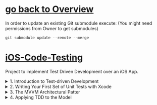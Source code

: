 # [go back to Overview](https://github.com/c4arl0s#test-driven-development-on-ios)

In order to update an existing Git submodule execute: (You might need permissions from Owner to get submodules)

```console
git submodule update --remote --merge
```

# [iOS-Code-Testing](https://github.com/c4arl0s/iOS-Code-Testing#go-back-to-overview)

Project to implement Test Driven Development over an iOS App.

<details><summary>1. Introduction to Test-driven Development</summary>
<p>

1. [Introduction to Test-driven Development](https://github.com/c4arl0s/1-Introduction-to-Test-Driven-Development#1-introduction-to-test-driven-development-1)
     - [x] [What is Test-Driven Development](https://github.com/c4arl0s/1-Introduction-to-Test-Driven-Development#what-is-test-driven-development)
        + [x] [TDD Terminology](https://github.com/c4arl0s/1-Introduction-to-Test-Driven-Development#-tdd-terminology)
        + [x] [Subject under test](https://github.com/c4arl0s/1-Introduction-to-Test-Driven-Development#-subject-under-test)
        + [x] [Unit Test](https://github.com/c4arl0s/1-Introduction-to-Test-Driven-Development#-unit-test)
        + [x] [State Verification Test](https://github.com/c4arl0s/1-Introduction-to-Test-Driven-Development#-state-verification-test) 
        + [x] [Interaction Test](https://github.com/c4arl0s/1-Introduction-to-Test-Driven-Development#-interaction-test)
        + [x] [Negative Test](https://github.com/c4arl0s/1-Introduction-to-Test-Driven-Development#-negative-test)
        + [x] [Test Suite](https://github.com/c4arl0s/1-Introduction-to-Test-Driven-Development#-test-suite)
        + [x] [Assertions](https://github.com/c4arl0s/1-Introduction-to-Test-Driven-Development#-assertions)
        + [x] [Instantiating Classs for Testing](https://github.com/c4arl0s/1-Introduction-to-Test-Driven-Development#-instantiating-class-for-testing)
     - [x] [Principles of Test-Driven Development](https://github.com/c4arl0s/1-Introduction-to-Test-Driven-Development#--principles-of-test-driven-development)
        + [x] [Test first](https://github.com/c4arl0s/1-Introduction-to-Test-Driven-Development#-test-first)
        + [x] [Red - Green - Refactor](https://github.com/c4arl0s/1-Introduction-to-Test-Driven-Development#-red---green---refactor)
        + [x] [Write the Minimum Amount of Code](https://github.com/c4arl0s/1-Introduction-to-Test-Driven-Development#-write-the-minimum-amount-of-code)
        + [x] [Remove Duplication](https://github.com/c4arl0s/1-Introduction-to-Test-Driven-Development#-remove-duplication)
</p>
</details>

<details><summary>2. Writing Your First Set of Unit Tests with Xcode</summary>
<p>

2. [Writing Your First Set of Unit Tests with Xcode](https://github.com/c4arl0s/2-Writing-Your-First-Set-of-Unit-Tests-with-Xcode#2-writing-your-first-set-of-unit-tests-with-xcode---content)
     - [x] [Downloading and Installing Xcode](https://github.com/c4arl0s/2-Writing-Your-First-Set-of-Unit-Tests-with-Xcode#--downloading-and-installing-xcode)
     - [x] [Creating a New Project with Unit Test Support](https://github.com/c4arl0s/2-Writing-Your-First-Set-of-Unit-Tests-with-Xcode#--creating-a-new-project-with-unit-test-support)
     - [x] [Adding Support for Unit Test to an Existing Project](https://github.com/c4arl0s/2-Writing-Your-First-Set-of-Unit-Tests-with-Xcode#--adding-support-for-unit-test-to-an-existing-project)
     - [x] [A tour of Xcode](https://github.com/c4arl0s/2-Writing-Your-First-Set-of-Unit-Tests-with-Xcode#--a-tour-of-xcode)
        + [x] [Test Case Classes](https://github.com/c4arl0s/2-Writing-Your-First-Set-of-Unit-Tests-with-Xcode#-test-case-classes)
        + [x] [The test navigator](https://github.com/c4arl0s/2-Writing-Your-First-Set-of-Unit-Tests-with-Xcode#-the-test-navigator)
        + [x] [Viewing Test Reports](https://github.com/c4arl0s/2-Writing-Your-First-Set-of-Unit-Tests-with-Xcode#-viewing-test-reports)
        + [x] [Code Coverage Reports](https://github.com/c4arl0s/2-Writing-Your-First-Set-of-Unit-Tests-with-Xcode#-code-coverage-reports)
    - [x] [Building the Cookie factory App](https://github.com/c4arl0s/2-Writing-Your-First-Set-of-Unit-Tests-with-Xcode#--building-the-cookie-factory-app)
        + [x] [Building the Cookie Class](https://github.com/c4arl0s/2-Writing-Your-First-Set-of-Unit-Tests-with-Xcode#-building-the-cookie-class)
        + [x] [Building the CookieController Class](https://github.com/c4arl0s/2-Writing-Your-First-Set-of-Unit-Tests-with-Xcode#-building-the-cookiecontroller-class)
        + [x] [Updating the View Controller Class](https://github.com/c4arl0s/2-Writing-Your-First-Set-of-Unit-Tests-with-Xcode#-updating-the-view-controller-class)
        + [x] [Viewing Code Coverage Data](https://github.com/c4arl0s/2-Writing-Your-First-Set-of-Unit-Tests-with-Xcode#-viewing-code-coverage-data)
</p>
</details>

<details><summary>3. The MVVM Architectural Patter</summary>
<p>

3. [The MVVM Architectural Patter](https://github.com/c4arl0s/3-The-MVVM-Architectural-Pattern#3-the-mvvm-architectural-pattern---content)
    - [x] [The MVC Architectural Pattern](https://github.com/c4arl0s/3-The-MVVM-Architectural-Pattern#3-the-mvvm-architectural-pattern)
    - [x] [The Model-ViewController Architectural Pattern](https://github.com/c4arl0s/3-The-MVVM-Architectural-Pattern#--the-mvc-architectural-pattern)
        - [x] [Model-ViewController Testability Issues](https://github.com/c4arl0s/3-The-MVVM-Architectural-Pattern#-model-viewcontroller-testability-issues)
    - [x] [The Model-View-ViewModel Architectural Pattern](https://github.com/c4arl0s/3-The-MVVM-Architectural-Pattern#--the-model-view-viewmodel-architectural-pattern)
        - [x] [Advantages of MVVM](https://github.com/c4arl0s/3-The-MVVM-Architectural-Pattern#-advantages-of-mvvm)
        - [x] [ViewModel Instantiation](https://github.com/c4arl0s/3-The-MVVM-Architectural-Pattern#-viewmodel-instantiation)
        - [x] [Isolated View Controller](https://github.com/c4arl0s/3-The-MVVM-Architectural-Pattern#-isolated-view-controller)
        - [x] [Table View Controllers](https://github.com/c4arl0s/3-The-MVVM-Architectural-Pattern#-table-view-controllers)
        - [x] [Navigation Controller-Based Apps](https://github.com/c4arl0s/3-The-MVVM-Architectural-Pattern#-navigation-controller-based-apps)
</p>
</details>

<details><summary>4. Applying TDD to the Model</summary>
<p>

4. [Applying TDD to the Model](https://github.com/c4arl0s/4-Applying-TDD-to-the-Model#4-applying-tdd-to-the-model---content)
    - [x] [Applying TDD to the Model](https://github.com/c4arl0s/4-Applying-TDD-to-the-Model#applying-tdd-to-the-model)
    - [x] [Creating the Xcode Project](https://github.com/c4arl0s/4-Applying-TDD-to-the-Model#creating-the-xcode-project)
    - [x] [Building the Model Layer](https://github.com/c4arl0s/4-Applying-TDD-to-the-Model#building-the-model-layer)
        + [x] [The AccountOwner Class](https://github.com/c4arl0s/4-Applying-TDD-to-the-Model#the-accountowner-class)
        + [x] [Creating the Last Name Validator Class](https://github.com/c4arl0s/4-Applying-TDD-to-the-Model#creating-the-last-name-validator-class)
        + [x] [Creating the Email Address Validator Class](https://github.com/c4arl0s/4-Applying-TDD-to-the-Model#creating-the-email-address-validator-class)
    - [ ] [Integrating the Validator Classes into the AccountOwner Class](https://github.com/c4arl0s/4-Applying-TDD-to-the-Model#integrating-the-validator-classes-into-the-accountowner-class)
    - [ ] [The Transaction Class](https://github.com/c4arl0s/4-Applying-TDD-to-the-Model#the-transaction-class)
    - [ ] [The BankAccount Class](https://github.com/c4arl0s/4-Applying-TDD-to-the-Model#the-bankaccount-class)
    - [ ] [Testing Core Data](https://github.com/c4arl0s/4-Applying-TDD-to-the-Model#testing-core-data)
</p>
</details>
<!--- 5. [Applying TDD to View Controllers]()
     - [ ] [Application Architecture]()
         + [ ] [Creating The Xcode Project]()
         + [ ] [Building the User Interface Layer]()
         + [ ] [Building the Signup View Controller Scene]()
         + [ ] [Creating a Segue Between the Login Scene and Signup Scene]()
     - [Building the Model Layer]()
         + [ ] [The LoginModel Class]()
         + [ ] [The SignupModel Class]()
     - [Building the ViewModel Layer]()
         + [ ] [The LoginViewModel Class]()
         + [ ] [View Model - View Controller Binding]()
         + [ ] [Building the performInitialViewSetup Method]()
         + [ ] [Building the userNameDidEndOnExit Method]()
         + [ ] [Building the passwordDidEndOnExit Method]()
         + [ ] [Building the userNameUpdated Method]()
         + [ ] [Building the passwordUpdated Method]()
         + [ ] [Building the Login Method]()
         + [ ] [Creating the Mock Login Controller Class]()
         + [ ] [Updating the LoginViewModel Class]()
         + [ ] [The SignupViewModel Class]()
     - [Connecting the View Controller to the View Model]()
         + [ ] [Binding the Login View Controller class to the View Model]()
         + [ ] [Calling the performInitialSetup Method of the View Model from the View Controller]()
         + [ ] [Calling the userNameDidEndOnExit Method of the View Model from the View Controller]()
         + [ ] [calling the passwordDidEndOnExit Method of the View Model from the View Controller]()
         + [ ] [Calling the Login Method of the View Model from the View Controller]()
         + [ ] [Calling the userNameUpdated and passwordUpdated Methods of the View Model from the View Controller]()
         + [ ] [Binding the Signup View Controller Class to the View Model]()
 6. [Applying TDD to Collection View Controllers]()
     - [ ] [Application Architecture]()
     - [ ] [Creating the Xcode Project]()
     - [ ] [Adding Resources to the Project]()
     - [ ] [Building the User Interface Layer]()
         + [ ] [Creating New Classes]()
         + [ ] [Building the Collection View Controller Scene]()
         + [ ] [Adding a Section Header Accessory View]()    
         + [ ] [Building the Collection View Cell]()
     - [Building the Model Layer]()
         + [ ] [The Photo Class]()
         + [ ] [The City Class]()
         + [ ] [The Album Class]()
     - [Building the ViewModel Layer]()
         + [ ] [The Collection ViewModel Class]()
         + [ ] [View Model - View Controller Binding]()
         + [ ] [Testing the performInitialViewSetup Method]()
         + [ ] [Testing the numberOfSections Method]()
         + [ ] [Testing the numberOfItemsInSection Method]()
         + [ ] [Testing the cellViewModel Method]()
         + [ ] [Testing headerViewModel Method]()
         + [ ] [The CollectionViewCellViewModel Class]()
         + [ ] [The CollectionViewSectionHeaderViewModel Class]()
     - [Binding the View Layer to the View Model]()
         + [ ] Binding the CollectionViewCell to the View Model]()
         + [ ] Binding the CollectionViewSectionHeader Class to the View Model]()
 7. [Testing URL Session]()
     - [ ] [Strategies for Testing The Networking Layer]()
     - [ ] [Preparing the PhotoBook Project]()
     - [ ] [Remote Content Specification]()
     - [ ] [Configuring Application Transport Security]()
     - [ ] [Building the Networking Layer]()  
         + [ ] [Creating the ServiceController Class]()
         + [ ] [Creating the MockURLSession Class]()
         + [ ] [Creating the MockURLSessionDataTask Class]()
     - [Updating the Model Layer]()
         + [ ] [Updating the Album Class]()
         + [ ] [Writing New Tests for the `load()` Method]()
         + [ ] [Creating the MockServiceController Class]()
         + [ ] [Modifying the Album Class]()
         + [ ] [Updating the Photo Class]()
         + [ ] [Writing New Tests for the Photo Class]()
         + [ ] [Creating the MockPhoto Class]()
         + [ ] [Modifying the Photo Class]()
         + [ ] [Creating the DownloadListenerProtocol.swift file]()
         + [ ] [Creating the MockDownloadListener Class]()
     - [Updating the View Model Layer]()
         + [ ] [Updates to the Collection View Model]()
         + [ ] [Updates to the Collection View Cell View Model]()
     - [Updating the View Layer]()
         + [ ] [Updates to the Collection View Cell]()
 8. [Working with Legacy Code]()
     - [ ] [Splitting a Large Class]()
     - [ ] [Adding Functionality to an Existing Class]()
         + [ ] [Encapsulate Using Classes and Methods]()
         + [ ] [Rename and Replace]()
         + [ ] [Decorators]()
     - [ ] [Decoupling Classes Using Protocols]()
     - [ ] [Using Dependency Injection to Create More Testable Code]()
 9. [Continuous Integration]()
     - [ ] [Installing cacOS Server]()
         + [ ] [Launching macOS Server]()
         + [ ] [Setting Up Access for Team Members]()
         + [ ] [Starting Xcode Server]()
         + [ ] [Configuring Xcode Server]()
         + [ ] [Xcode Version]()
         + [ ] [Apple Developer Teams]()
         + [ ] [Development Devices]()
         + [ ] [Repositories]()
         + [ ] [Creating a New Git Repository on Xcode Server]()
     - [Configuring Xcode]()
         + [ ] [Adding Xcode Server Credentials to Xcode]()
         + [ ] [Clone an Existing Local Repository to Xcode Server]()
         + [ ] [Clone a Git Repository from Xcode Server]()
         + [ ] [Cloning a Git Repository from GitHub]()
     - [Creating and Integrating Bots]()
         + [ ] [Create a Bot]()
         + [ ] [Integrate a Bot]()
 10. [Introduction to Behavior-Driven Development]()
     - [ ] [What is Behavior Driven Development]()
     - [ ] [The Difference between BDD and TDD]()
         + [ ] [Bussiness Requirements and User Scenarios]()
         + [ ] [Anatomy of a Quick Test Case]()
 11. [Installing Quick]()
     - [ ] [Adding Quick to an Xcode Project Using CocoaPods]()
     - [ ] [Adding Quick to an Xcode Project Carthage]()
 12. [Applying TDD and BDD Techniques]()
     - [ ] [Reviewing the Business Requirements]()
     - [ ] [High-Level Application Architecture]()
     - [ ] [Creating The Xcode Project]()
     - [ ] [Adding Resources to the Project]() 
         + [ ] [Building the User Interface Layer]()
     - [Writing BDD test with Quick]() 
         + [ ] [Examining the BDD Test for Scenario Number 3]()
         + [ ] [Examining the BDD Test for Scenario Number 5]()
         + [ ] [Examining the BDD test for Scenario Number 8]()
         + [ ] [Examining the BDD test for Scenario Number 9]()
         + [ ] [Creating stub Objects]()
         + [ ] [Adding The Restaurant Data File to the Project]()
         + [ ] [Examining the Remaining Compilation Errors]()
     - [Building the Model Layer]()
     - [Building the ViewModel Layer]()
         + [ ] [The SearchViewModel Class]()
         + [ ] [The RestaurantTableViewModel Class]()
         + [ ] [The RestaurantTableViewCellViewModel Class]()
     - [ ] [View Controller to View Model Binding]()
     - [ ] [Summary]()
 13. [Testing the User Interface]()
     - [ ] [Adding Support for UI Testing to your project]()
     - [ ] [New Projects]()
     - [ ] [Existing Projects]()    
     - [ ] [UI Test Classes]()
     - [ ] [Creating New Test Classes]()   
     - [ ] [Changes to XCTest to Support UI Testing]()
     - [ ] [XCUIApplication]()
     - [ ] [XCUIDevice]()
         + [ ] [XCUIElement, XCUIElementAttributes]()
     - [ ] [XCUIElementAttributes]()
     - [ ] [XCUIElementQuery and XCUIElementTypeQueryProvider]()
     - [ ] [Assertions]()
     - [ ] [UI Recordings]()
     - [ ] [Waiting Before Asserting]()
     - [ ] [Putting It All Together]()
---> 
